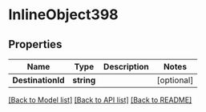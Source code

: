 # InlineObject398

## Properties

Name | Type | Description | Notes
------------ | ------------- | ------------- | -------------
**DestinationId** | **string** |  | [optional] 

[[Back to Model list]](../README.md#documentation-for-models) [[Back to API list]](../README.md#documentation-for-api-endpoints) [[Back to README]](../README.md)


